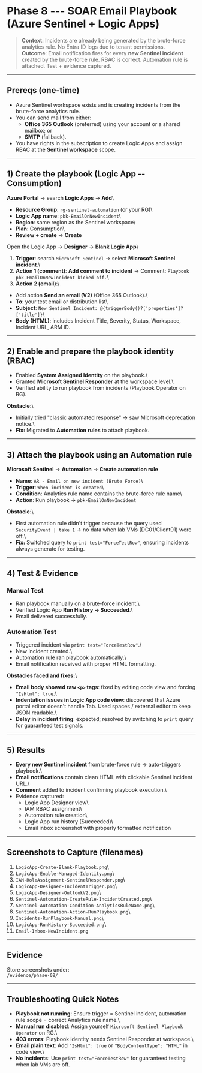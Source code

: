 # Phase 8 --- SOAR Email Playbook (Azure Sentinel + Logic Apps)

> **Context**: Incidents are already being generated by the brute-force
> analytics rule. No Entra ID logs due to tenant permissions.\
> **Outcome**: Email notification fires for every **new Sentinel
> incident** created by the brute-force rule. RBAC is correct.
> Automation rule is attached. Test + evidence captured.

------------------------------------------------------------------------

## Prereqs (one-time)

-   Azure Sentinel workspace exists and is creating incidents from the
    brute-force analytics rule.
-   You can send mail from either:
    -   **Office 365 Outlook** (preferred) using your account or a
        shared mailbox; or
    -   **SMTP** (fallback).
-   You have rights in the subscription to create Logic Apps and assign
    RBAC at the **Sentinel workspace** scope.

------------------------------------------------------------------------

## 1) Create the playbook (Logic App -- Consumption)

**Azure Portal** → search **Logic Apps** → **Add**\
- **Resource Group**: `rg-sentinel-automation` (or your RG)\
- **Logic App name**: `pbk-EmailOnNewIncident`\
- **Region**: same region as the Sentinel workspace\
- **Plan**: Consumption\
- **Review + create** → **Create**

Open the Logic App → **Designer** → **Blank Logic App**\
1. **Trigger**: search `Microsoft Sentinel` → select **Microsoft
Sentinel incident**.\
2. **Action 1 (comment)**: **Add comment to incident** → Comment:
`Playbook pbk-EmailOnNewIncident kicked off.`\
3. **Action 2 (email)**:\
- Add action **Send an email (V2)** (Office 365 Outlook).\
- **To**: your test email or distribution list\
- **Subject**:
`New Sentinel Incident: @{triggerBody()?['properties']?['title']}`\
- **Body (HTML)**: includes Incident Title, Severity, Status, Workspace,
Incident URL, ARM ID.

------------------------------------------------------------------------

## 2) Enable and prepare the playbook identity (RBAC)

-   Enabled **System Assigned Identity** on the playbook.\
-   Granted **Microsoft Sentinel Responder** at the workspace level.\
-   Verified ability to run playbook from incidents (Playbook Operator
    on RG).

**Obstacle:**\
- Initially tried "classic automated response" → saw Microsoft
deprecation notice.\
- **Fix:** Migrated to **Automation rules** to attach playbook.

------------------------------------------------------------------------

## 3) Attach the playbook using an **Automation rule**

**Microsoft Sentinel** → **Automation** → **Create automation rule**

-   **Name**: `AR - Email on new incident (Brute Force)`\
-   **Trigger**: `When incident is created`\
-   **Condition**: Analytics rule name contains the brute-force rule
    name\
-   **Action**: Run playbook → `pbk-EmailOnNewIncident`

**Obstacle:**\
- First automation rule didn't trigger because the query used
`SecurityEvent | take 1` → no data when lab VMs (DC01/Client01) were
off.\
- **Fix:** Switched query to `print test="ForceTestRow"`, ensuring
incidents always generate for testing.

------------------------------------------------------------------------

## 4) Test & Evidence

### Manual Test

-   Ran playbook manually on a brute-force incident.\
-   Verified Logic App **Run History → Succeeded**.\
-   Email delivered successfully.

### Automation Test

-   Triggered incident via `print test="ForceTestRow"`.\
-   New incident created.\
-   Automation rule ran playbook automatically.\
-   Email notification received with proper HTML formatting.

**Obstacles faced and fixes:**\
- **Email body showed raw `<p>` tags**: fixed by editing code view and
forcing `"IsHtml": true`.\
- **Indentation issues in Logic App code view**: discovered that Azure
portal editor doesn't handle Tab. Used spaces / external editor to keep
JSON readable.\
- **Delay in incident firing**: expected; resolved by switching to
`print` query for guaranteed test signals.

------------------------------------------------------------------------

## 5) Results

-   **Every new Sentinel incident** from brute-force rule →
    auto-triggers playbook.\
-   **Email notifications** contain clean HTML with clickable Sentinel
    Incident URL.\
-   **Comment** added to incident confirming playbook execution.\
-   Evidence captured:
    -   Logic App Designer view\
    -   IAM RBAC assignment\
    -   Automation rule creation\
    -   Logic App run history (Succeeded)\
    -   Email inbox screenshot with properly formatted notification

------------------------------------------------------------------------

## Screenshots to Capture (filenames)

1.  `LogicApp-Create-Blank-Playbook.png`\
2.  `LogicApp-Enable-Managed-Identity.png`\
3.  `IAM-RoleAssignment-SentinelResponder.png`\
4.  `LogicApp-Designer-IncidentTrigger.png`\
5.  `LogicApp-Designer-OutlookV2.png`\
6.  `Sentinel-Automation-CreateRule-IncidentCreated.png`\
7.  `Sentinel-Automation-Condition-AnalyticsRuleName.png`\
8.  `Sentinel-Automation-Action-RunPlaybook.png`\
9.  `Incidents-RunPlaybook-Manual.png`\
10. `LogicApp-RunHistory-Succeeded.png`\
11. `Email-Inbox-NewIncident.png`

------------------------------------------------------------------------

## Evidence

Store screenshots under:\
`/evidence/phase-08/`

------------------------------------------------------------------------

## Troubleshooting Quick Notes

-   **Playbook not running**: Ensure trigger = Sentinel incident,
    automation rule scope = correct Analytics rule name.\
-   **Manual run disabled**: Assign yourself
    `Microsoft Sentinel Playbook Operator` on RG.\
-   **403 errors**: Playbook identity needs Sentinel Responder at
    workspace.\
-   **Email plain text**: Add `"IsHtml": true` or
    `"BodyContentType": "HTML"` in code view.\
-   **No incidents**: Use `print test="ForceTestRow"` for guaranteed
    testing when lab VMs are off.

